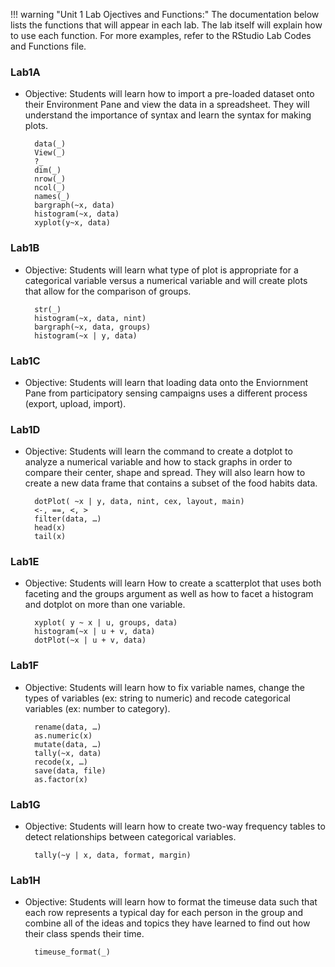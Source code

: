 
!!! warning "Unit 1 Lab Ojectives and Functions:"
        The documentation below lists the functions that will appear in each lab. The lab itself will explain how to use each function. For more examples, refer to the RStudio Lab Codes and Functions file.



### Lab1A

* Objective: Students will learn how to import a pre-loaded dataset onto their Environment Pane and view the data in a spreadsheet. They will understand the importance of syntax and learn the syntax for making plots.

        data(_)
        View(_)
        ?_
        dim(_)
        nrow(_)
        ncol(_)
        names(_)
        bargraph(~x, data)
        histogram(~x, data)
        xyplot(y~x, data)



### Lab1B

* Objective: Students will learn what type of plot is appropriate for a categorical variable versus a numerical variable and will create plots that allow for the comparison of groups.


        str(_)
        histogram(~x, data, nint)
        bargraph(~x, data, groups)
        histogram(~x | y, data)

### Lab1C

* Objective: Students will learn that loading data onto the Enviornment Pane from participatory sensing campaigns uses a different process (export, upload, import).

### Lab1D

* Objective: Students will learn the command to create a dotplot to analyze a numerical variable and how to stack graphs in order to compare their center, shape and spread. They will also learn how to create a new data frame that contains a subset of the food habits data.



        dotPlot( ~x | y, data, nint, cex, layout, main)
        <-, ==, <, >
        filter(data, …)
        head(x)
        tail(x)

### Lab1E

* Objective: Students will learn How to create a scatterplot that uses both faceting and the groups argument as well as how to facet a histogram and dotplot on more than one variable.


        xyplot( y ~ x | u, groups, data)
        histogram(~x | u + v, data)
        dotPlot(~x | u + v, data)


### Lab1F

* Objective: Students will learn how to fix variable names, change the types of variables (ex: string to numeric) and recode categorical variables (ex: number to category).




        rename(data, …)
        as.numeric(x)
        mutate(data, …)
        tally(~x, data)
        recode(x, …)
        save(data, file)
        as.factor(x)

### Lab1G

* Objective: Students will learn how to create two-way frequency tables to detect relationships between categorical variables.




        tally(~y | x, data, format, margin)

### Lab1H

* Objective: Students will learn how to format the timeuse data such that each row represents a typical day for each person in the group
and combine all of the ideas and topics they have learned to find out how their class spends their time.





        timeuse_format(_)